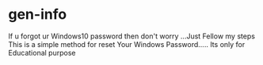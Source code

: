 # gen-info
If u forgot ur Windows10 password then don't worry ...Just Fellow my steps
This is a simple method for reset Your Windows Password.....
Its only for Educational purpose
